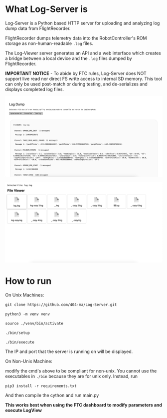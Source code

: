 # What Log-Server is
Log-Server is a Python based HTTP server for uploading and analyzing log dump data from FlightRecorder. 

FlightRecorder dumps telemetry data into the RobotController's ROM storage as non-human-readable `.log` files. 

The Log-Viewer server generates an API and a web interface which creates a bridge between a local device and the `.log` files dumped by FlightRecorder.

**IMPORTANT NOTICE** - To abide by FTC rules, Log-Server does NOT support live read nor direct FS write access to internal SD memory. This tool can only be used post-match or during testing, and de-serializes and displays completed log files. 


![alt text](readme-images/image.png)

![alt text](readme-images/image2.png)

# How to run

On Unix Machines:

```
git clone https://github.com/404-ma/Log-Server.git
```

```
python3 -m venv venv
```

```
source ./venv/bin/activate
```

```
./bin/setup
```

```
./bin/execute
```

The IP and port that the server is running on will be displayed.

On Non-Unix Machine:

modify the cmd's above to be compliant for non-unix. You cannot use the executables in `./bin` because they are for unix only. Instead, run

```
pip3 install -r requirements.txt
```

And then compile the cython and run main.py

**This works best when using the FTC dashboard to modify parameters and execute LogView**
